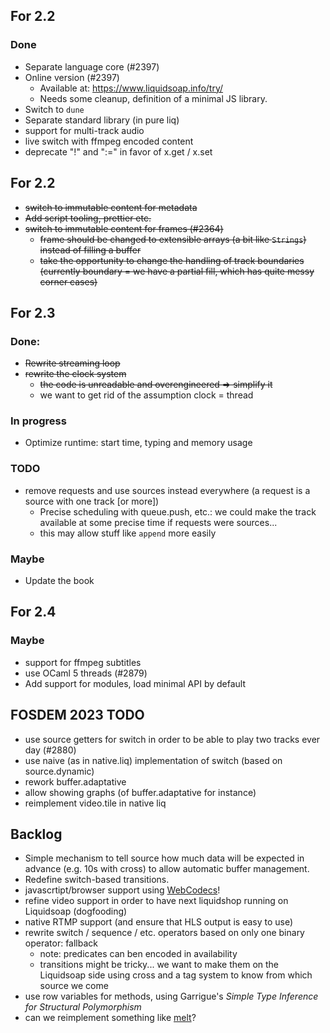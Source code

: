 ## For 2.2

### Done

- Separate language core (#2397)
- Online version (#2397)
  - Available at: https://www.liquidsoap.info/try/
  - Needs some cleanup, definition of a minimal JS library.
- Switch to `dune`
- Separate standard library (in pure liq)
- support for multi-track audio
- live switch with ffmpeg encoded content
- deprecate "!" and ":=" in favor of x.get / x.set

## For 2.2

- ~~switch to immutable content for metadata~~
- ~~Add script tooling, prettier etc.~~
- ~~switch to immutable content for frames (#2364)~~
  - ~~frame should be changed to extensible arrays (a bit like `Strings`) instead
    of filling a buffer~~
  - ~~take the opportunity to change the handling of track boundaries (currently
    boundary = we have a partial fill, which has quite messy corner cases)~~

## For 2.3

### Done:

- ~~Rewrite streaming loop~~
- ~~rewrite the clock system~~
  - ~~the code is unreadable and overengineered ⇒ simplify it~~
  - we want to get rid of the assumption clock = thread

### In progress

- Optimize runtime: start time, typing and memory usage

### TODO

- remove requests and use sources instead everywhere (a request is a source with
  one track [or more])
  - Precise scheduling with queue.push, etc.: we could make the track available
    at some precise time if requests were sources...
  - this may allow stuff like `append` more easily

### Maybe

- Update the book

## For 2.4

### Maybe

- support for ffmpeg subtitles
- use OCaml 5 threads (#2879)
- Add support for modules, load minimal API by default

## FOSDEM 2023 TODO

- use source getters for switch in order to be able to play two tracks ever day
  (#2880)
- use naive (as in native.liq) implementation of switch (based on
  source.dynamic)
- rework buffer.adaptative
- allow showing graphs (of buffer.adaptative for instance)
- reimplement video.tile in native liq

## Backlog

- Simple mechanism to tell source how much data will be expected in advance (e.g. 10s with cross) to allow automatic buffer management.
- Redefine switch-based transitions.
- javascrtipt/browser support using [WebCodecs](https://developer.mozilla.org/en-US/docs/Web/API/WebCodecs_API)!
- refine video support in order to have next liquidshop running on Liquidsoap
  (dogfooding)
- native RTMP support (and ensure that HLS output is easy to use)
- rewrite switch / sequence / etc. operators based on only one binary operator:
  fallback
  - note: predicates can ben encoded in availability
  - transitions might be tricky... we want to make them on the Liquidsoap side
    using cross and a tag system to know from which source we come
- use row variables for methods, using Garrigue's _Simple Type Inference for
  Structural Polymorphism_
- can we reimplement something like [melt](https://www.mltframework.org/)?
